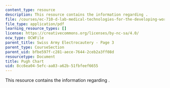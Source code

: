 ```yaml
---
content_type: resource
description: This resource contains the information regarding .
file: /courses/ec-710-d-lab-medical-technologies-for-the-developing-world-spring-2010/8cc6ea045efcaa83a62b51fbfeef6655_MITEC_710S10_SArm_ElecPC.pdf
file_type: application/pdf
learning_resource_types: []
license: https://creativecommons.org/licenses/by-nc-sa/4.0/
ocw_type: OCWFile
parent_title: Swiss Army Electrocautery - Page 3
parent_type: CourseSection
parent_uid: bfbe597f-c281-aece-7644-2ceb2a3ff08d
resourcetype: Document
title: Pugh Chart
uid: 8cc6ea04-5efc-aa83-a62b-51fbfeef6655
---
```

This resource contains the information regarding .